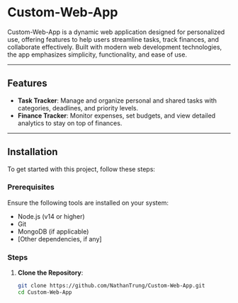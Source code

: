 # Custom-Web-App

Custom-Web-App is a dynamic web application designed for personalized use, offering features to help users streamline tasks, track finances, and collaborate effectively. Built with modern web development technologies, the app emphasizes simplicity, functionality, and ease of use.

---

## Features

- **Task Tracker**: Manage and organize personal and shared tasks with categories, deadlines, and priority levels.
- **Finance Tracker**: Monitor expenses, set budgets, and view detailed analytics to stay on top of finances.

---

## Installation

To get started with this project, follow these steps:

### Prerequisites

Ensure the following tools are installed on your system:

- Node.js (v14 or higher)
- Git
- MongoDB (if applicable)
- [Other dependencies, if any]

### Steps

1. **Clone the Repository**:
   ```bash
   git clone https://github.com/NathanTrung/Custom-Web-App.git
   cd Custom-Web-App
